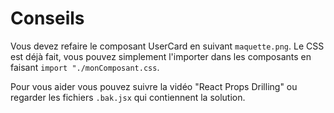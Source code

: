 # Conseils

Vous devez refaire le composant UserCard en suivant `maquette.png`. Le CSS est déjà fait, vous pouvez simplement l'importer dans les composants en faisant `import "./monComposant.css`.

Pour vous aider vous pouvez suivre la vidéo "React Props Drilling" ou regarder les fichiers `.bak.jsx` qui contiennent la solution.
